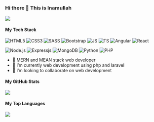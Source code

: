 ### Hi there 👋 This is Inamullah

![](https://komarev.com/ghpvc/?username=inamullah-handoo&color=brightgreen)

#### My Tech Stack
<img alt="HTML5" src="https://img.shields.io/badge/HTML5-DD4B25?logo=html5&logoColor=white&style=flat" /> <img alt="CSS3" src="https://img.shields.io/badge/CSS3-254BDD?logo=css3&logoColor=white&style=flat" /> <img alt="SASS" src="https://img.shields.io/badge/SASS-C76494?logo=sass&logoColor=white&style=flat" /> <img alt="Bootstrap" src="https://img.shields.io/badge/Bootstrap-563D7C?logo=bootstrap&logoColor=white&style=flat" /> <img alt="JS" src="https://img.shields.io/badge/JavaScript-EFD81D?logo=javascript&logoColor=white&style=flat" /> <img alt="TS" src="https://img.shields.io/badge/TypeScript-2F74C0?logo=typescript&logoColor=white&style=flat" /> <img alt="Angular" src="https://img.shields.io/badge/Angular-BD002E?logo=angular&logoColor=white&style=flat" /> <img alt="React" src="https://img.shields.io/badge/React-61DAFB?logo=react&logoColor=white&style=flat" />

<img alt="Node.js" src="https://img.shields.io/badge/Node.js-3E863D?logo=nodejs&logoColor=white&style=flat" /> <img alt="Expressjs" src="https://img.shields.io/badge/Express.js-2B2B2B?logo=express&logoColor=white&style=flat" /> <img alt="MongoDB" src="https://img.shields.io/badge/MongoDb-429543?logo=mongodb&logoColor=white&style=flat" /> <img alt="Python" src="https://img.shields.io/badge/Python-356A97?logo=python&logoColor=white&style=flat" /> <img alt="PHP" src="https://img.shields.io/badge/PHP-7176ae?logo=php&logoColor=white&style=flat" /> 

- 🔭 MERN and MEAN stack web developer
- 🌱 I’m currently web development using php and laravel
- 👯 I’m looking to collaborate on web development

#### My GitHub Stats

![](https://github-readme-stats.vercel.app/api?username=inamullah-handoo&show_icons=true&icon_color=79ff97&text_color=9f9f9f&bg_color=151515&title_color=2cb020&count_private=true)

#### My Top Languages
[![](https://github-readme-stats.vercel.app/api/top-langs/?username=inamullah-handoo&layout=compact)](https://github.com/anuraghazra/github-readme-stats)
